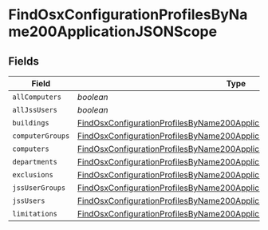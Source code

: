 # FindOsxConfigurationProfilesByName200ApplicationJSONScope


## Fields

| Field                                                                                                                                                                           | Type                                                                                                                                                                            | Required                                                                                                                                                                        | Description                                                                                                                                                                     |
| ------------------------------------------------------------------------------------------------------------------------------------------------------------------------------- | ------------------------------------------------------------------------------------------------------------------------------------------------------------------------------- | ------------------------------------------------------------------------------------------------------------------------------------------------------------------------------- | ------------------------------------------------------------------------------------------------------------------------------------------------------------------------------- |
| `allComputers`                                                                                                                                                                  | *boolean*                                                                                                                                                                       | :heavy_minus_sign:                                                                                                                                                              | N/A                                                                                                                                                                             |
| `allJssUsers`                                                                                                                                                                   | *boolean*                                                                                                                                                                       | :heavy_minus_sign:                                                                                                                                                              | N/A                                                                                                                                                                             |
| `buildings`                                                                                                                                                                     | [FindOsxConfigurationProfilesByName200ApplicationJSONScopeBuildings](../../models/operations/findosxconfigurationprofilesbyname200applicationjsonscopebuildings.md)[]           | :heavy_minus_sign:                                                                                                                                                              | N/A                                                                                                                                                                             |
| `computerGroups`                                                                                                                                                                | [FindOsxConfigurationProfilesByName200ApplicationJSONScopeComputerGroups](../../models/operations/findosxconfigurationprofilesbyname200applicationjsonscopecomputergroups.md)[] | :heavy_minus_sign:                                                                                                                                                              | N/A                                                                                                                                                                             |
| `computers`                                                                                                                                                                     | [FindOsxConfigurationProfilesByName200ApplicationJSONScopeComputers](../../models/operations/findosxconfigurationprofilesbyname200applicationjsonscopecomputers.md)[]           | :heavy_minus_sign:                                                                                                                                                              | N/A                                                                                                                                                                             |
| `departments`                                                                                                                                                                   | [FindOsxConfigurationProfilesByName200ApplicationJSONScopeDepartments](../../models/operations/findosxconfigurationprofilesbyname200applicationjsonscopedepartments.md)[]       | :heavy_minus_sign:                                                                                                                                                              | N/A                                                                                                                                                                             |
| `exclusions`                                                                                                                                                                    | [FindOsxConfigurationProfilesByName200ApplicationJSONScopeExclusions](../../models/operations/findosxconfigurationprofilesbyname200applicationjsonscopeexclusions.md)           | :heavy_minus_sign:                                                                                                                                                              | N/A                                                                                                                                                                             |
| `jssUserGroups`                                                                                                                                                                 | [FindOsxConfigurationProfilesByName200ApplicationJSONScopeJssUserGroups](../../models/operations/findosxconfigurationprofilesbyname200applicationjsonscopejssusergroups.md)[]   | :heavy_minus_sign:                                                                                                                                                              | N/A                                                                                                                                                                             |
| `jssUsers`                                                                                                                                                                      | [FindOsxConfigurationProfilesByName200ApplicationJSONScopeJssUsers](../../models/operations/findosxconfigurationprofilesbyname200applicationjsonscopejssusers.md)[]             | :heavy_minus_sign:                                                                                                                                                              | N/A                                                                                                                                                                             |
| `limitations`                                                                                                                                                                   | [FindOsxConfigurationProfilesByName200ApplicationJSONScopeLimitations](../../models/operations/findosxconfigurationprofilesbyname200applicationjsonscopelimitations.md)         | :heavy_minus_sign:                                                                                                                                                              | N/A                                                                                                                                                                             |